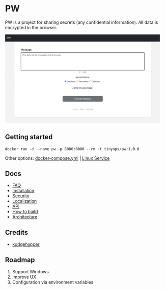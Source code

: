 # PW

PW is a project for sharing secrets (any confidential information). All data is encrypted in the browser.

![Screenshot of PW application for sharing secrets](pw-screenshot.png)

## Getting started

```shell
docker run -d --name pw -p 8080:8080 --rm -t tinyops/pw:1.0.0
```

Other options: [docker-compose.yml](docs/install/DOCKER.md) | [Linux Service](docs/install/BINARY-LINUX.md)

## Docs

- [FAQ](docs/FAQ.md)
- [Installation](docs/install/INSTALL.md)
- [Security](docs/SECURITY.md)
- [Localization](docs/LOCALE.md)
- [API](docs/API.md)
- [How to build](docs/BUILD.md)
- [Architecture](docs/ARCHITECTURE.md)

## Credits

- [kodgehopper](https://www.boringadv.com/2022/12/05/simple-encryption-in-rust/)

## Roadmap

1. Support Windows
2. Improve UX
3. Configuration via environment variables
